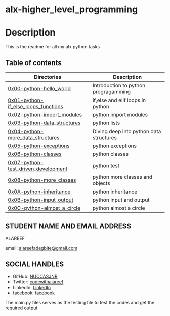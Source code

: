 
# alx-higher_level_programming


# Description
This is the readme for all my alx python tasks

## Table of contents
Directories | Description
------------| ----------
[0x00-python-hello_world](./0x00-python-hello_world) | Introduction to python progragamming
[0x01-python-if_else_loops_functions](./0x01-python-if_else_loops_functions) | if,else and elif loops in python
[0x02-python-import_modules](./0x02-python-import_modules) | python import modules
[0x03-python-data_structures](./0x03-python-data_structures) | python lists
[0x04-python-more_data_structures](./0x04-python-more_data_structures) | Diving deep into python data structures
[0x05-python-exceptions](./0x05-python-exceptions) | python exceptions
[0x06-python-classes](./0x06-python-classes) | python classes
[0x07-python-test_driven_development](./0x07-python-test_driven_development) | python test
[0x08-python-more_classes](./0x08-python-more_classes) | python more classes and objects
[0x0A-python-inheritance](./0x0A-python-inheritance) | python inheritance
[0x0B-python-input_output](./0x0B-python-input_output) | python input and output
[0x0C-python-almost_a_circle](./0x0C-python-almost_a_circle) | python almost a circle
## STUDENT NAME AND EMAIL ADDRESS
 ALAREEF

email: alareefadegbite@gmail.com

## SOCIAL HANDLES


- GitHub: [NUCCASJNR](https://github.com/NUCCASJNR)
- Twitter: [codewithalareef](https://twitter.com/codewithalareef)
- LinkedIn: [LinkedIn](https://linkedin.com/in/adegbite-al-areef-2b0b8723a)
- facebook: [facebook](https://www.facebook.com/profile.php?id=100088347365140)


The main.py files serves as the testing file to test the codes and get the required output
